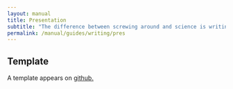 ```yaml
---
layout: manual
title: Presentation
subtitle: "The difference between screwing around and science is writing it down. -- Adam Savage"
permalink: /manual/guides/writing/pres
---
```


## Template

A template appears on [github.](https://github.com/arfc/pres)
